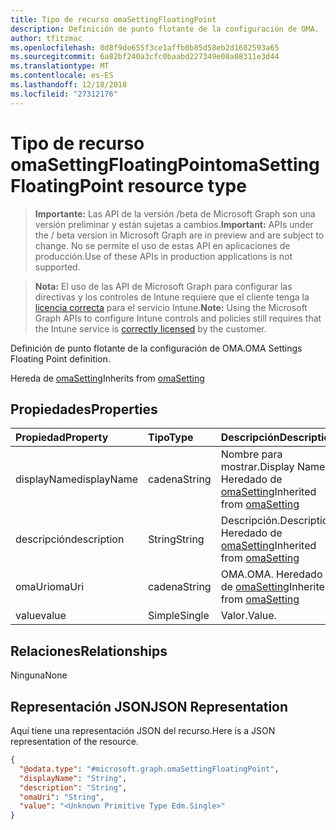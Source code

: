 ```yaml
---
title: Tipo de recurso omaSettingFloatingPoint
description: Definición de punto flotante de la configuración de OMA.
author: tfitzmac
ms.openlocfilehash: 0d8f9de655f3ce1affb0b85d58eb2d1682593a65
ms.sourcegitcommit: 6a82bf240a3cfc0baabd227349e08a08311e3d44
ms.translationtype: MT
ms.contentlocale: es-ES
ms.lasthandoff: 12/18/2018
ms.locfileid: "27312176"
---
```

# <a name="omasettingfloatingpoint-resource-type"></a><span data-ttu-id="faf3f-103">Tipo de recurso omaSettingFloatingPoint</span><span class="sxs-lookup"><span data-stu-id="faf3f-103">omaSettingFloatingPoint resource type</span></span>

> <span data-ttu-id="faf3f-104">**Importante:** Las API de la versión /beta de Microsoft Graph son una versión preliminar y están sujetas a cambios.</span><span class="sxs-lookup"><span data-stu-id="faf3f-104">**Important:** APIs under the / beta version in Microsoft Graph are in preview and are subject to change.</span></span> <span data-ttu-id="faf3f-105">No se permite el uso de estas API en aplicaciones de producción.</span><span class="sxs-lookup"><span data-stu-id="faf3f-105">Use of these APIs in production applications is not supported.</span></span>

> <span data-ttu-id="faf3f-106">**Nota:** El uso de las API de Microsoft Graph para configurar las directivas y los controles de Intune requiere que el cliente tenga la [licencia correcta](https://go.microsoft.com/fwlink/?linkid=839381) para el servicio Intune.</span><span class="sxs-lookup"><span data-stu-id="faf3f-106">**Note:** Using the Microsoft Graph APIs to configure Intune controls and policies still requires that the Intune service is [correctly licensed](https://go.microsoft.com/fwlink/?linkid=839381) by the customer.</span></span>

<span data-ttu-id="faf3f-107">Definición de punto flotante de la configuración de OMA.</span><span class="sxs-lookup"><span data-stu-id="faf3f-107">OMA Settings Floating Point definition.</span></span>

<span data-ttu-id="faf3f-108">Hereda de [omaSetting](../resources/intune-deviceconfig-omasetting.md)</span><span class="sxs-lookup"><span data-stu-id="faf3f-108">Inherits from [omaSetting](../resources/intune-deviceconfig-omasetting.md)</span></span>

## <a name="properties"></a><span data-ttu-id="faf3f-109">Propiedades</span><span class="sxs-lookup"><span data-stu-id="faf3f-109">Properties</span></span>
|<span data-ttu-id="faf3f-110">Propiedad</span><span class="sxs-lookup"><span data-stu-id="faf3f-110">Property</span></span>|<span data-ttu-id="faf3f-111">Tipo</span><span class="sxs-lookup"><span data-stu-id="faf3f-111">Type</span></span>|<span data-ttu-id="faf3f-112">Descripción</span><span class="sxs-lookup"><span data-stu-id="faf3f-112">Description</span></span>|
|:---|:---|:---|
|<span data-ttu-id="faf3f-113">displayName</span><span class="sxs-lookup"><span data-stu-id="faf3f-113">displayName</span></span>|<span data-ttu-id="faf3f-114">cadena</span><span class="sxs-lookup"><span data-stu-id="faf3f-114">String</span></span>|<span data-ttu-id="faf3f-115">Nombre para mostrar.</span><span class="sxs-lookup"><span data-stu-id="faf3f-115">Display Name.</span></span> <span data-ttu-id="faf3f-116">Heredado de [omaSetting](../resources/intune-deviceconfig-omasetting.md)</span><span class="sxs-lookup"><span data-stu-id="faf3f-116">Inherited from [omaSetting](../resources/intune-deviceconfig-omasetting.md)</span></span>|
|<span data-ttu-id="faf3f-117">descripción</span><span class="sxs-lookup"><span data-stu-id="faf3f-117">description</span></span>|<span data-ttu-id="faf3f-118">String</span><span class="sxs-lookup"><span data-stu-id="faf3f-118">String</span></span>|<span data-ttu-id="faf3f-119">Descripción.</span><span class="sxs-lookup"><span data-stu-id="faf3f-119">Description.</span></span> <span data-ttu-id="faf3f-120">Heredado de [omaSetting](../resources/intune-deviceconfig-omasetting.md)</span><span class="sxs-lookup"><span data-stu-id="faf3f-120">Inherited from [omaSetting](../resources/intune-deviceconfig-omasetting.md)</span></span>|
|<span data-ttu-id="faf3f-121">omaUri</span><span class="sxs-lookup"><span data-stu-id="faf3f-121">omaUri</span></span>|<span data-ttu-id="faf3f-122">cadena</span><span class="sxs-lookup"><span data-stu-id="faf3f-122">String</span></span>|<span data-ttu-id="faf3f-123">OMA.</span><span class="sxs-lookup"><span data-stu-id="faf3f-123">OMA.</span></span> <span data-ttu-id="faf3f-124">Heredado de [omaSetting](../resources/intune-deviceconfig-omasetting.md)</span><span class="sxs-lookup"><span data-stu-id="faf3f-124">Inherited from [omaSetting](../resources/intune-deviceconfig-omasetting.md)</span></span>|
|<span data-ttu-id="faf3f-125">value</span><span class="sxs-lookup"><span data-stu-id="faf3f-125">value</span></span>|<span data-ttu-id="faf3f-126">Simple</span><span class="sxs-lookup"><span data-stu-id="faf3f-126">Single</span></span>|<span data-ttu-id="faf3f-127">Valor.</span><span class="sxs-lookup"><span data-stu-id="faf3f-127">Value.</span></span>|

## <a name="relationships"></a><span data-ttu-id="faf3f-128">Relaciones</span><span class="sxs-lookup"><span data-stu-id="faf3f-128">Relationships</span></span>
<span data-ttu-id="faf3f-129">Ninguna</span><span class="sxs-lookup"><span data-stu-id="faf3f-129">None</span></span>
## <a name="json-representation"></a><span data-ttu-id="faf3f-130">Representación JSON</span><span class="sxs-lookup"><span data-stu-id="faf3f-130">JSON Representation</span></span>
<span data-ttu-id="faf3f-131">Aquí tiene una representación JSON del recurso.</span><span class="sxs-lookup"><span data-stu-id="faf3f-131">Here is a JSON representation of the resource.</span></span>
<!-- {
  "blockType": "resource",
  "@odata.type": "microsoft.graph.omaSettingFloatingPoint"
}
-->
``` json
{
  "@odata.type": "#microsoft.graph.omaSettingFloatingPoint",
  "displayName": "String",
  "description": "String",
  "omaUri": "String",
  "value": "<Unknown Primitive Type Edm.Single>"
}
```





